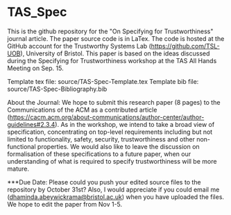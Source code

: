 # TAS_Spec

This is the github repository for the "On Specifying for Trustworthiness" journal article. The paper source code is in LaTex. 
The code is hosted at the GitHub account for the Trustworthy Systems Lab (https://github.com/TSL-UOB), University of Bristol. 
This paper is based on the ideas discussed during the Specifying for Trustworthiness workshop at the TAS All Hands Meeting on Sep. 15. 

Template tex file: source/TAS-Spec-Template.tex
Template bib file: source/TAS-Spec-Bibliography.bib

About the Journal:
We hope to submit this research paper (8 pages) to the Communications of the ACM as a contributed article (https://cacm.acm.org/about-communications/author-center/author-guidelines#2.3.4). As in the workshop, we intend to take a broad view of specification, concentrating on top-level requirements including but not limited to functionality, safety, security, trustworthiness and other non-functional properties. We would also like to leave the discussion on formalisation of these specifications to a future paper, when our understanding of what is required to specify trustworthiness will be more mature.

***Due Date:
Please could you push your edited source files to the repository by October 31st? Also, I would appreciate if you could email me (dhaminda.abeywickrama@bristol.ac.uk) when you have uploaded the files. We hope to edit the paper from Nov 1-5.
